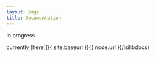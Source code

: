 ```yaml
---
layout: page
title: Documentation
---
```


In progress

currently [here]({{ site.baseurl }}{{ node.url }}/isilibdocs)
